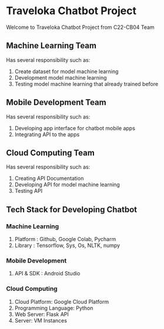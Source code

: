 # Traveloka Chatbot Project
Welcome to Traveloka Chatbot Project from C22-CB04 Team

## Machine Learning Team
Has several responsibility such as:
1. Create dataset for model machine learning
2. Development model machine learning
3. Testing model machine learning that already trained before

## Mobile Development Team
Has several responsibility such as:
1. Developing app interface for chatbot mobile apps
2. Integrating API to the apps

## Cloud Computing Team
Has several responsibility such as:
1. Creating API Documentation
2. Developing API for model machine learning
3. Testing API 

## Tech Stack for Developing Chatbot

### Machine Learning
1. Platform : Github, Google Colab, Pycharm
2. Library  : Tensorflow, Sys, Os, NLTK, numpy

### Mobile Development
1. API & SDK : Android Studio

### Cloud Computing
1. Cloud Platform: Google Cloud Platform
2. Programming Language: Python
3. Web Server: Flask API
4. Server: VM Instances